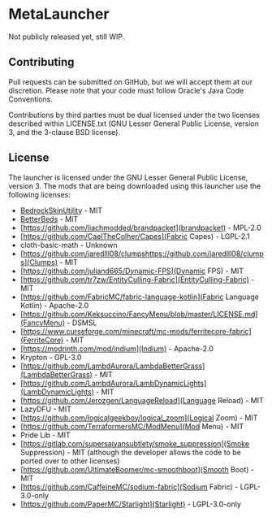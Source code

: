 MetaLauncher
================

Not publicly released yet, still WIP.

## Contributing

Pull requests can be submitted on GitHub, but we will accept them at our discretion. Please note that your code must follow Oracle's Java Code Conventions.

Contributions by third parties must be dual licensed under the two licenses described within LICENSE.txt (GNU Lesser General Public License, version 3, and the 3-clause BSD license).

## License

The launcher is licensed under the GNU Lesser General Public License, version 3.
The mods that are being downloaded using this launcher use the following licenses:
 - [BedrockSkinUtility](https://github.com/Camotoy/BedrockSkinUtility) - MIT
 - [BetterBeds](https://github.com/TeamMidnightDust/BetterBeds) - MIT
 - [https://github.com/liachmodded/brandpacket](brandpacket) - MPL-2.0
 - [https://github.com/CaelTheColher/Capes](Fabric Capes) - LGPL-2.1
 - cloth-basic-math - Unknown
 - [https://github.com/jaredlll08/clumpshttps://github.com/jaredlll08/clumps](Clumps) - MIT
 - [https://github.com/juliand665/Dynamic-FPS](Dynamic FPS) - MIT
 - [https://github.com/tr7zw/EntityCulling-Fabric](EntityCulling-Fabric) - MIT
 - [https://github.com/FabricMC/fabric-language-kotlin](Fabric Language Kotlin) - Apache-2.0
 - [https://github.com/Keksuccino/FancyMenu/blob/master/LICENSE.md](FancyMenu) - DSMSL
 - [https://www.curseforge.com/minecraft/mc-mods/ferritecore-fabric](FerriteCore) - MIT
 - [https://modrinth.com/mod/indium](Indium) - Apache-2.0
 - Krypton - GPL-3.0
 - [https://github.com/LambdAurora/LambdaBetterGrass](LambdaBetterGrass) - MIT
 - [https://github.com/LambdAurora/LambDynamicLights](LambDynamicLights) - MIT
 - [https://github.com/Jerozgen/LanguageReload](Language Reload) - MIT
 - LazyDFU - MIT
 - [https://github.com/logicalgeekboy/logical_zoom](Logical Zoom) - MIT
 - [https://github.com/TerraformersMC/ModMenu](Mod Menu) - MIT
 - Pride Lib - MIT
 - [https://gitlab.com/supersaiyansubtlety/smoke_suppression](Smoke Suppression) - MIT (although the developer allows the code to be ported over to other licenses)
 - [https://github.com/UltimateBoomer/mc-smoothboot](Smooth Boot) - MIT
 - [https://github.com/CaffeineMC/sodium-fabric](Sodium Fabric) - LGPL-3.0-only
 - [https://github.com/PaperMC/Starlight](Starlight) - LGPL-3.0-only